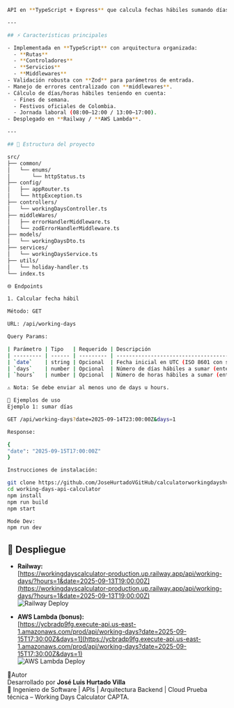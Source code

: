 ```bash
API en **TypeScript + Express** que calcula fechas hábiles sumando días y horas, respetando la jornada laboral en Colombia (08:00–12:00, 13:00–17:00) y los días festivos oficiales.

---

## ⚡️ Características principales

- Implementada en **TypeScript** con arquitectura organizada:
  - **Rutas**
  - **Controladores**
  - **Servicios**
  - **Middlewares**
- Validación robusta con **Zod** para parámetros de entrada.
- Manejo de errores centralizado con **middlewares**.
- Cálculo de días/horas hábiles teniendo en cuenta:
  - Fines de semana.
  - Festivos oficiales de Colombia.
  - Jornada laboral (08:00–12:00 / 13:00–17:00).
- Desplegado en **Railway / **AWS Lambda**.

---

## 📂 Estructura del proyecto

src/
├── common/
│   └── enums/
│       └── httpStatus.ts
├── config/
│   ├── appRouter.ts
│   └── httpException.ts
├── controllers/
│   └── workingDaysController.ts
├── middleWares/
│   ├── errorHandlerMiddleware.ts
│   └── zodErrorHandlerMiddleware.ts
├── models/
│   └── workingDaysDto.ts
├── services/
│   └── workingDaysService.ts
├── utils/
│   └── holiday-handler.ts
└── index.ts

🌐 Endpoints

1. Calcular fecha hábil

Método: GET

URL: /api/working-days

Query Params:

| Parámetro | Tipo   | Requerido | Descripción                                                                                        |
| --------- | ------ | --------- | -------------------------------------------------------------------------------------------------- |
| `date`    | string | Opcional  | Fecha inicial en UTC (ISO 8601 con sufijo `Z`). Si no se envía, se usa la hora actual en Colombia. |
| `days`    | number | Opcional  | Número de días hábiles a sumar (entero positivo).                                                  |
| `hours`   | number | Opcional  | Número de horas hábiles a sumar (entero positivo).                                                 |

⚠️ Nota: Se debe enviar al menos uno de days u hours.

📖 Ejemplos de uso
Ejemplo 1: sumar días

GET /api/working-days?date=2025-09-14T23:00:00Z&days=1

Response:

{
"date": "2025-09-15T17:00:00Z"
}

Instrucciones de instalación:

git clone https://github.com/JoseHurtadoVGitHub/calculatorworkingdayshv.git
cd working-days-api-calculator
npm install
npm run build
npm start

Mode Dev:
npm run dev
```
## 🚀 Despliegue

- **Railway:**  
  [https://workingdayscalculator-production.up.railway.app/api/working-days/?hours=1&date=2025-09-13T19:00:00Z](https://workingdayscalculator-production.up.railway.app/api/working-days/?hours=1&date=2025-09-13T19:00:00Z)  
  ![Railway Deploy](https://github.com/user-attachments/assets/b093340b-c6ae-4319-90b1-0d967548ebd2)

- **AWS Lambda (bonus):**  
  [https://ycbradp9fg.execute-api.us-east-1.amazonaws.com/prod/api/working-days?date=2025-09-15T17:30:00Z&days=1](https://ycbradp9fg.execute-api.us-east-1.amazonaws.com/prod/api/working-days?date=2025-09-15T17:30:00Z&days=1)  
  ![AWS Lambda Deploy](https://github.com/user-attachments/assets/d3f1ce0f-ea24-4b47-a763-02d1c89080ca)


  
👤Autor  
Desarrollado por **José Luis Hurtado Villa**  
🚀 Ingeniero de Software | APIs | Arquitectura Backend | Cloud
Prueba técnica – Working Days Calculator CAPTA.
